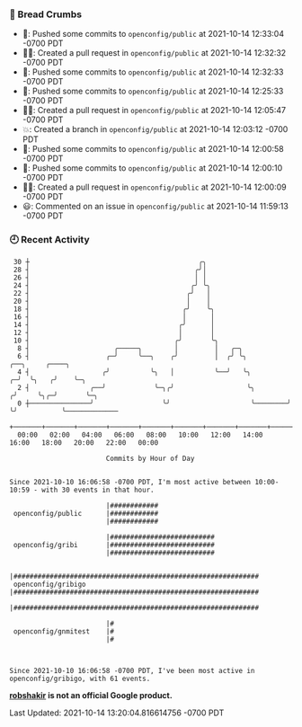 ### 🍞 Bread Crumbs

 * 🚢: Pushed some commits to `openconfig/public` at 2021-10-14 12:33:04 -0700 PDT
 * ✍🏼: Created a pull request in `openconfig/public` at 2021-10-14 12:32:32 -0700 PDT
 * 🚢: Pushed some commits to `openconfig/public` at 2021-10-14 12:32:33 -0700 PDT
 * 🚢: Pushed some commits to `openconfig/public` at 2021-10-14 12:25:33 -0700 PDT
 * ✍🏼: Created a pull request in `openconfig/public` at 2021-10-14 12:05:47 -0700 PDT
 * 💥: Created a branch in `openconfig/public` at 2021-10-14 12:03:12 -0700 PDT
 * 🚢: Pushed some commits to `openconfig/public` at 2021-10-14 12:00:58 -0700 PDT
 * 🚢: Pushed some commits to `openconfig/public` at 2021-10-14 12:00:10 -0700 PDT
 * ✍🏼: Created a pull request in `openconfig/public` at 2021-10-14 12:00:09 -0700 PDT
 * 😃: Commented on an issue in `openconfig/public` at 2021-10-14 11:59:13 -0700 PDT

### 🕘 Recent Activity
```
 30 ┼                                          ╭╮
 28 ┤                                         ╭╯│
 26 ┤                                         │ │
 24 ┤                                        ╭╯ ╰╮
 22 ┤                                       ╭╯   │
 20 ┤                                       │    │
 18 ┤                                      ╭╯    ╰╮
 16 ┤                                      │      │
 14 ┤                                     ╭╯      │
 12 ┤                                     │       │
 10 ┤                                    ╭╯       ╰╮
  8 ┤                     ╭─────╮        │         │   ╭─╮
  6 ┤                   ╭─╯     ╰──╮    ╭╯         │  ╭╯ ╰╮             ╭──╮     ╭────╮
  4 ┤                  ╭╯          ╰╮   │          ╰──╯   ╰╮          ╭─╯  ╰╮   ╭╯    ╰─╮
  2 ┤               ╭──╯            ╰─╮╭╯                  ╰╮        ╭╯     ╰╮╭─╯       ╰─╮
  0 ┼───────────────╯                 ╰╯                    ╰────────╯       ╰╯           ╰─────────────
    +───────+───────+───────+───────+───────+───────+───────+───────+───────+───────+───────+───────+────
  00:00   02:00   04:00   06:00   08:00   10:00   12:00   14:00   16:00   18:00   20:00   22:00   00:00   

						Commits by Hour of Day


Since 2021-10-10 16:06:58 -0700 PDT, I'm most active between 10:00-10:59 - with 30 events in that hour.

```



```
                        |############
 openconfig/public      |############
                        |############

                        |##########################
 openconfig/gribi       |##########################
                        |##########################

                        |#############################################################
 openconfig/gribigo     |#############################################################
                        |#############################################################

                        |#
 openconfig/gnmitest    |#
                        |#



Since 2021-10-10 16:06:58 -0700 PDT, I've been most active in openconfig/gribigo, with 61 events.

```
**[robshakir](mailto:robjs@google.com) is not an official Google product.**  


Last Updated: 2021-10-14 13:20:04.816614756 -0700 PDT
